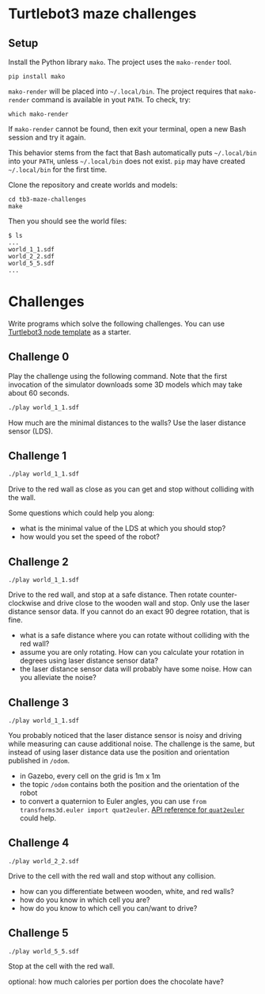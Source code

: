 # Turtlebot3 maze challenges

## Setup

Install the Python library `mako`. The project uses the `mako-render` tool.

```
pip install mako
```

`mako-render` will be placed into `~/.local/bin`. The project requires that `mako-render` command is available in yout `PATH`. To check, try:

```
which mako-render
```

If `mako-render` cannot be found, then exit your terminal, open a new Bash session and try it again.

This behavior stems from the fact that Bash automatically puts `~/.local/bin` into your `PATH`, unless `~/.local/bin` does not exist. `pip` may have created `~/.local/bin` for the first time.

Clone the repository and create worlds and models:

```
cd tb3-maze-challenges
make
```

Then you should see the world files:

```
$ ls
...
world_1_1.sdf
world_2_2.sdf
world_5_5.sdf
...
```

# Challenges

Write programs which solve the following challenges. You can use [Turtlebot3 node template](https://mygit.th-deg.de/gaydos/tb3-ros2-template/-/blob/master/tb3.py) as a starter.

## Challenge 0

Play the challenge using the following command. Note that the first invocation of the simulator downloads some 3D models which may take about 60 seconds.
```sh
./play world_1_1.sdf
```

How much are the minimal distances to the walls? Use the laser distance sensor (LDS).


## Challenge 1

```sh
./play world_1_1.sdf
```

Drive to the red wall as close as you can get and stop without colliding with the wall.

Some questions which could help you along:

- what is the minimal value of the LDS at which you should stop?
- how would you set the speed of the robot?

## Challenge 2

```
./play world_1_1.sdf
```

Drive to the red wall, and stop at a safe distance. Then rotate counter-clockwise and drive close to the wooden wall and stop. Only use the laser distance sensor data. If you cannot do an exact 90 degree rotation, that is fine.

- what is a safe distance where you can rotate without colliding with the red wall?
- assume you are only rotating. How can you calculate your rotation in degrees using laser distance sensor data?
- the laser distance sensor data will probably have some noise. How can you alleviate the noise?


## Challenge 3

```
./play world_1_1.sdf
```

You probably noticed that the laser distance sensor is noisy and driving while measuring can cause additional noise.  The challenge is the same, but instead of using laser distance data use the position and orientation published in `/odom`.

- in Gazebo, every cell on the grid is 1m x 1m
- the topic `/odom` contains both the position and the orientation of the robot
- to convert a quaternion to Euler angles, you can use `from transforms3d.euler import quat2euler`. [API reference for `quat2euler`](https://matthew-brett.github.io/transforms3d/reference/transforms3d.euler.html#quat2euler) could help.


## Challenge 4

```
./play world_2_2.sdf
```

Drive to the cell with the red wall and stop without any collision.

- how can you differentiate between wooden, white, and red walls?
- how do you know in which cell you are?
- how do you know to which cell you can/want to drive?


## Challenge 5

```
./play world_5_5.sdf
```

Stop at the cell with the red wall.

optional: how much calories per portion does the chocolate have?
